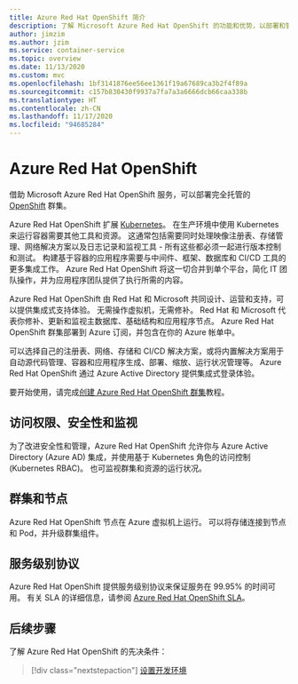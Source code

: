 ```yaml
---
title: Azure Red Hat OpenShift 简介
description: 了解 Microsoft Azure Red Hat OpenShift 的功能和优势，以部署和管理基于容器的应用程序。
author: jimzim
ms.author: jzim
ms.service: container-service
ms.topic: overview
ms.date: 11/13/2020
ms.custom: mvc
ms.openlocfilehash: 1bf3141876ee56ee1361f19a67689ca3b2f4f89a
ms.sourcegitcommit: c157b830430f9937a7fa7a3a6666dcb66caa338b
ms.translationtype: HT
ms.contentlocale: zh-CN
ms.lasthandoff: 11/17/2020
ms.locfileid: "94685284"
---
```

# <a name="azure-red-hat-openshift"></a>Azure Red Hat OpenShift

借助 Microsoft Azure Red Hat OpenShift  服务，可以部署完全托管的 [OpenShift](https://www.openshift.com/) 群集。

Azure Red Hat OpenShift 扩展 [Kubernetes](https://kubernetes.io/)。 在生产环境中使用 Kubernetes 来运行容器需要其他工具和资源。 这通常包括需要同时处理映像注册表、存储管理、网络解决方案以及日志记录和监视工具 - 所有这些都必须一起进行版本控制和测试。 构建基于容器的应用程序需要与中间件、框架、数据库和 CI/CD 工具的更多集成工作。 Azure Red Hat OpenShift 将这一切合并到单个平台，简化 IT 团队操作，并为应用程序团队提供了执行所需的内容。

Azure Red Hat OpenShift 由 Red Hat 和 Microsoft 共同设计、运营和支持，可以提供集成式支持体验。 无需操作虚拟机，无需修补。 Red Hat 和 Microsoft 代表你修补、更新和监视主数据库、基础结构和应用程序节点。 Azure Red Hat OpenShift 群集部署到 Azure 订阅，并包含在你的 Azure 帐单中。

可以选择自己的注册表、网络、存储和 CI/CD 解决方案，或将内置解决方案用于自动源代码管理、容器和应用程序生成、部署、缩放、运行状况管理等。 Azure Red Hat OpenShift 通过 Azure Active Directory 提供集成式登录体验。

要开始使用，请完成[创建 Azure Red Hat OpenShift 群集](tutorial-create-cluster.md)教程。

## <a name="access-security-and-monitoring"></a>访问权限、安全性和监视

为了改进安全性和管理，Azure Red Hat OpenShift 允许你与 Azure Active Directory (Azure AD) 集成，并使用基于 Kubernetes 角色的访问控制 (Kubernetes RBAC)。 也可监视群集和资源的运行状况。

## <a name="cluster-and-node"></a>群集和节点

Azure Red Hat OpenShift 节点在 Azure 虚拟机上运行。 可以将存储连接到节点和 Pod，并升级群集组件。

## <a name="service-level-agreement"></a>服务级别协议

Azure Red Hat OpenShift 提供服务级别协议来保证服务在 99.95% 的时间可用。 有关 SLA 的详细信息，请参阅 [Azure Red Hat OpenShift SLA](https://azure.microsoft.com/en-au/support/legal/sla/openshift/v1_0/)。

## <a name="next-steps"></a>后续步骤

了解 Azure Red Hat OpenShift 的先决条件：

> [!div class="nextstepaction"]
> [设置开发环境](tutorial-create-cluster.md)
